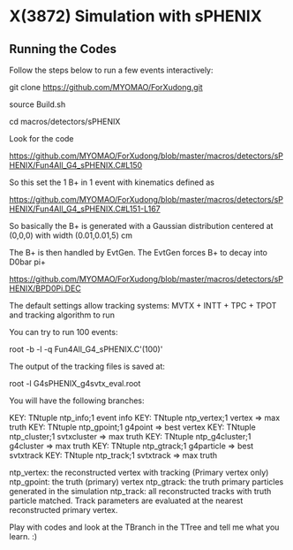 # X(3872) Simulation with sPHENIX


## Running the Codes

Follow the steps below to run a few events interactively:

git clone https://github.com/MYOMAO/ForXudong.git

source Build.sh

cd macros/detectors/sPHENIX

Look for the code 

https://github.com/MYOMAO/ForXudong/blob/master/macros/detectors/sPHENIX/Fun4All_G4_sPHENIX.C#L150

So this set the 1 B+ in 1 event with kinematics defined as

https://github.com/MYOMAO/ForXudong/blob/master/macros/detectors/sPHENIX/Fun4All_G4_sPHENIX.C#L151-L167

So basically the B+ is generated with a Gaussian distribution centered at (0,0,0) with width (0.01,0.01,5) cm 

The B+ is then handled by EvtGen. The EvtGen forces B+ to decay into D0bar pi+

https://github.com/MYOMAO/ForXudong/blob/master/macros/detectors/sPHENIX/BPD0Pi.DEC

The default settings allow tracking systems: MVTX + INTT + TPC + TPOT and tracking algorithm to run

You can try to run 100 events:

root -b -l -q Fun4All_G4_sPHENIX.C'(100)'


The output of the tracking files is saved at:


root -l G4sPHENIX_g4svtx_eval.root

You will have the following branches:

KEY: TNtuple	ntp_info;1	event info
KEY: TNtuple	ntp_vertex;1	vertex => max truth
KEY: TNtuple	ntp_gpoint;1	g4point => best vertex
KEY: TNtuple	ntp_cluster;1	svtxcluster => max truth
KEY: TNtuple	ntp_g4cluster;1	g4cluster => max truth
KEY: TNtuple	ntp_gtrack;1	g4particle => best svtxtrack
KEY: TNtuple	ntp_track;1	svtxtrack => max truth


ntp_vertex: the reconstructed vertex with tracking (Primary vertex only)
ntp_gpoint: the truth (primary) vertex 
ntp_gtrack: the truth primary particles generated in the simulation 
ntp_track: all reconstructed tracks with truth particle matched. Track parameters are evaluated at the nearest reconstructed primary vertex.


Play with codes and look at the TBranch in the TTree and tell me what you learn. :)
